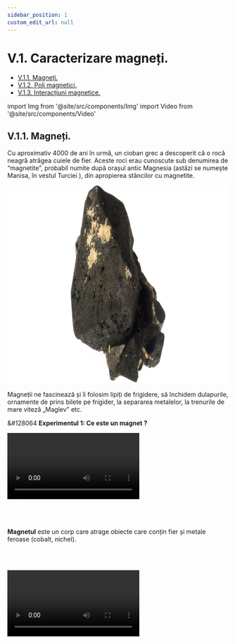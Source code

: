 ```yaml
---
sidebar_position: 1
custom_edit_url: null
---
```


# V.1. Caracterizare magneți. 


<ul class="table-of-contents table-of-contents__left-border"><li><a href="#v11-magneți" class="table-of-contents__link toc-highlight table-of-contents__link--active">V.1.1. Magneți.</a></li><li><a href="#v12-poli-magnetici" class="table-of-contents__link toc-highlight">V.1.2. Poli magnetici.</a></li><li><a href="#v13-interacțiuni-magnetice" class="table-of-contents__link toc-highlight">V.1.3. Interacțiuni magnetice.</a></li></ul>

import Img from '@site/src/components/Img'
import Video from '@site/src/components/Video'




## V.1.1. Magneți. 

Cu aproximativ 4000 de ani în urmă, un cioban grec a descoperit că o rocă neagră atrăgea cuiele de fier.  Aceste roci erau cunoscute sub denumirea de “magnetite”, probabil numite după orașul antic Magnesia (astăzi se numește Manisa, în vestul Turciei ), din apropierea stâncilor cu magnetite.


<Img className="img-responsive4" src="fizica/clasa6/capitolul5/5_1_Poza1_Magnetita_vers2.jpg" width="1000" height="448" lazy={false} />





Magneții ne fascinează și îi folosim lipiți de frigidere, să închidem dulapurile, ornamente de prins bilete pe frigider, la separarea metalelor, la trenurile de mare viteză „Maglev” etc.




<div class="alert alert--success" role="alert">

&#128064 **Experimentul 1: Ce este un magnet ?**



<Video src="https://www.youtube.com/embed/HWtYtmPejTU" lazy={false} />

**Materiale necesare:**   
Magnet, diferite metale: fier, aur, cupru, argint, aluminiu, zinc, plumb, agrafe de oțel (aliaj al fierului).

<br></br>

**Descrierea experimentului:**
- Apropie, pe rând, magnetul de metale.
- Ce metale atrage magnetul ?
  > Magnetul atrage numai cuiul de fier și agrafele de oțel.





</div>



<br></br>


<div class="alert alert--primary" role="alert">

**Magnetul** este un corp care atrage obiecte care conțin fier și metale feroase (cobalt, nichel).

</div>

<br></br>


<Video src="https://www.youtube.com/embed/IKgfBpW_U9E" />

<br></br>




<div class="alert alert--primary" role="alert">

**Clasificarea magneților:**

**I.	După proveniență :**

- Naturali care sunt și permanenți din roca neagră numită magnetită.

- Artificiali: din oțel magnetizat (temporar, își pierde proprietățile magnetice în timp), din neodim (permanenți), din ferită (permanenți) etc.


**II.	După formă :**

- <Img className="img-responsive3" src="fizica/clasa6/capitolul5/5_1_Poza2_MagnetBara_vers2.jpg" width="1000" height="199" /> Magneți bară 


<br></br>
<br></br>
<br></br>
<br></br>



- <Img className="img-responsive3" src="fizica/clasa6/capitolul5/5_1_Poza3_MagnetCilindru_vers2.jpg" width="1000" height="329" /> Magneți cilindrici 

<br></br>
<br></br>
<br></br>
<br></br>
<br></br>
<br></br>
<br></br>


- <Img className="img-responsive3" src="fizica/clasa6/capitolul5/5_1_Poza4_MagnetPotcoava_vers3.jpg" width="1000" height="430" /> Magneți potcoavă sau în formă de U



<br></br>
<br></br>
<br></br>
<br></br>
<br></br>
<br></br>
<br></br>
<br></br>
<br></br>


- <Img className="img-responsive3" src="fizica/clasa6/capitolul5/5_1_Poza5_AceMagnetice_vers2.jpg" width="1000" height="410" /> Ace magnetice sau busole

<br></br>
<br></br>
<br></br>
<br></br>
<br></br>
<br></br>
<br></br>



</div>






<br></br>




## V.1.2. Poli magnetici.



<div class="alert alert--success" role="alert">

&#128064 **Experimentul 2: Ce sunt polii magnetici ?**



<Video src="https://www.youtube.com/embed/VojEwb2nHRk" />

**Materiale necesare:**   
Magnet, obiecte de fier.

<br></br>


**Descrierea experimentului:**
- Apropie un magnet de o grămăjoară cu obiecte de fier.
- Ce observi ?
  > Magnetul atrage în mod deosebit obiectele de fier cu capetele sale.



</div>



<br></br>


<div class="alert alert--primary" role="alert">


**Polii magnetici** sunt capetele magnetului care atrag în mod deosebit obiectele de fier.



<Img className="img-responsive3" src="fizica/clasa6/capitolul5/5_1_Poza6_OrientareaUnuiMagnetPePamant_vers2.jpg" width="1000" height="388" /> Fiecare magnet are doi poli numiţi polul nord şi polul sud.

Capătul magnetului care se orientează către polul nord geografic (N.G.) al Pământului se numește <strong>pol nord (N).</strong>

Capătul magnetului care se orientează către polul sud geografic (S.G.) al Pământului se numește **pol sud (S).**


</div>







<br></br>




## V.1.3. Interacțiuni magnetice.


<div class="alert alert--success" role="alert">

&#128064 **Experimentul 3: Interacțiuni magnetice**



<Video src="https://www.youtube.com/embed/aC1AFcn-iJo" />



**Materiale necesare:**   
2 magneți.

<br></br>


**Descrierea experimentului:**
- Apropie doi magneți cu poli opuși, nord cu sud.
- Ce observi ?
  > Magneții se atrag.
- Apropie doi magneți cu poli de același fel, nord cu nord și sud cu sud
- Ce observi ?
  > Magneții se resping.



</div>





<br></br>





<div class="alert alert--primary" role="alert">

**Interacțiunile magnetice** sunt de două feluri :

1)	**Atracția dintre doi magneți** are loc când apropiem cei doi magneți cu poli opuși, nord cu sud.

2)	**Respingerea dintre doi magneți** are loc când apropiem cei doi magneți cu poli de același fel, nord cu nord și sud cu sud.



</div>



<br></br>



<div class="alert alert--primary" role="alert">

**Interacțiunile magnetice sunt interacțiuni de la distanță, care se manifestă prin intermediul câmpului magnetic din jurul oricărui magnet.**

</div>


<br></br>


<div class="alert alert--secondary" role="alert">

&#128294 **Observație**

Dacă tăiem un magnet, obținem doi magneți, adică polii magnetici sunt inseparabili.


</div>


<br></br>




<Img className="img-responsive3" src="fizica/clasa6/capitolul5/5_1_Poza7_LiniileDECampMagneticAlUnuiMagnetBara_vers2.jpg" width="1000" height="345" /> Pentru reprezentarea intuitivă a câmpului magnetic, la fel ca în cazul câmpului electric, se pot folosi linii de câmp, formând așa-numitul <strong>spectrul câmpului magnetic.</strong>
 

Spre deosebire de liniile câmpului electric, liniile câmpului magnetic sunt curbe închise.   
Spectrul câmpului magnetic este diferit în funcție de forma magnetului.

**Liniile de câmp magnetic ale unui magnet bară** au sensul astfel încât intră în polul sud, traversează magnetul, ies din polul nord şi se închid în exteriorul magnetului. 

<br></br>


<Video src="https://www.youtube.com/embed/VuA3wGxVmKk" />


<br></br>








